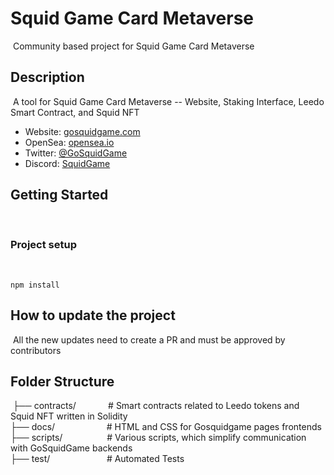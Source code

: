 # Squid Game Card Metaverse

​
Community based project for Squid Game Card Metaverse
​

## Description

​
A tool for Squid Game Card Metaverse -- Website, Staking Interface, Leedo Smart Contract, and Squid NFT
​

- Website: [gosquidgame.com](https://gosquidgame.com/)
- OpenSea: [opensea.io](https://opensea.io/collection/squid-game-card-nft)
- Twitter: [@GoSquidGame](https://twitter.com/GoSquidGame)
- Discord: [SquidGame](https://discord.gg/xkTxRjjhVs)
  ​

## Getting Started

​

### Project setup

​

```
npm install
```

## How to update the project

​
All the new updates need to create a PR and must be approved by contributors
​

## Folder Structure

​
├── contracts/ &nbsp; &nbsp; &nbsp; &nbsp; &nbsp; &nbsp; # Smart contracts related to Leedo tokens and Squid NFT written in Solidity  
 ├── docs/ &nbsp; &nbsp; &nbsp; &nbsp; &nbsp; &nbsp; &nbsp; &nbsp; &nbsp; &nbsp; # HTML and CSS for Gosquidgame pages frontends  
 ├── scripts/&nbsp; &nbsp; &nbsp; &nbsp; &nbsp; &nbsp; &nbsp; &nbsp; &nbsp; # Various scripts, which simplify communication with GoSquidGame backends  
 ├── test/ &nbsp; &nbsp; &nbsp; &nbsp; &nbsp; &nbsp; &nbsp; &nbsp; &nbsp; &nbsp; &nbsp; # Automated Tests
